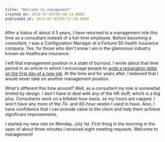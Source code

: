 ```yaml
---
title: "Welcome to management"
created_at: 2019-07-03T09:40:14.000Z
published_at: 2019-07-03T09:57:58.000Z
---
```

After a hiatus of about 4.5 years, I have returned to a management role this time as a consultant instead of a full-time employee. Before becoming a consultant, I was a Configuration Manager at a Fortune 50 health insurance company. Yes, for those who don't know I am in the glamorous industry known as healthcare insurance.

I left that management position in a state of burnout. I wrote about that time period in an article in which I encourage people to [write a resignation letter on the first day of a new job](https://medium.com/the-ascent/on-the-first-day-of-your-new-job-you-should-write-your-resignation-letter-be16563bfab9). At the time and for years after, I believed that I would never take on another management position.

What's different this time around? Well, as a consultant my role is somewhat limited by design. I don't have to deal with any of the HR stuff, which is a big plus. Consultants work on a billable hour basis, so my hours are capped. I won't have any more of the 70- and 80-hour weeks I used to have. Also, I have confidence that I can provide value to the client and help them achieve significant improvements.

I started my new role on Monday, July 1st. First thing in the morning in the span of about three minutes I received eight meeting requests. Welcome to management!
